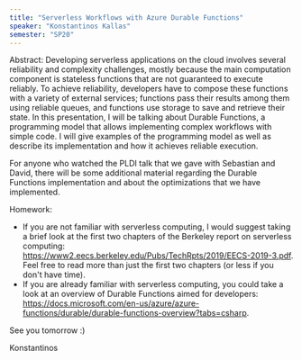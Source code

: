 ```yaml
---
title: "Serverless Workflows with Azure Durable Functions"
speaker: "Konstantinos Kallas"
semester: "SP20"
---
```


Abstract: Developing serverless applications on the cloud involves several reliability and complexity challenges, mostly because the main computation component is stateless functions that are not guaranteed to execute reliably. To achieve reliability, developers have to compose these functions with a variety of external services; functions pass their results among them using reliable queues, and functions use storage to save and retrieve their state. In this presentation, I will be talking about Durable Functions, a programming model that allows implementing complex workflows with simple <choose-the-language-of-your-preference> code. I will give examples of the programming model as well as describe its implementation and how it achieves reliable execution.

For anyone who watched the PLDI talk that we gave with Sebastian and David, there will be some additional material regarding the Durable Functions implementation and about the optimizations that we have implemented.

Homework:
- If you are not familiar with serverless computing, I would suggest taking a brief look at the first two chapters of the Berkeley report on serverless computing: https://www2.eecs.berkeley.edu/Pubs/TechRpts/2019/EECS-2019-3.pdf. Feel free to read more than just the first two chapters (or less if you don't have time).
- If you are already familiar with serverless computing, you could take a look at an overview of Durable Functions aimed for developers: https://docs.microsoft.com/en-us/azure/azure-functions/durable/durable-functions-overview?tabs=csharp.

See you tomorrow :)

Konstantinos

